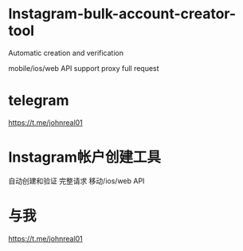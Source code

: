 # Instagram-bulk-account-creator-tool
Automatic creation and verification 

mobile/ios/web API
support proxy
full request

# telegram
https://t.me/johnreal01

# Instagram帐户创建工具

自动创建和验证
完整请求
移动/ios/web API

# 与我
https://t.me/johnreal01




